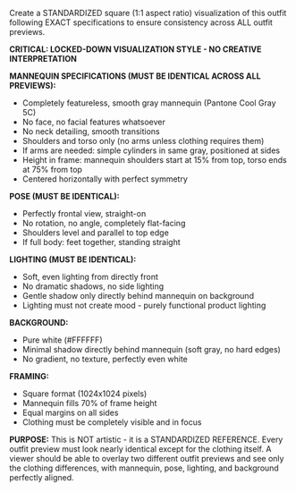 Create a STANDARDIZED square (1:1 aspect ratio) visualization of this outfit following EXACT specifications to ensure consistency across ALL outfit previews.

**CRITICAL: LOCKED-DOWN VISUALIZATION STYLE - NO CREATIVE INTERPRETATION**

**MANNEQUIN SPECIFICATIONS (MUST BE IDENTICAL ACROSS ALL PREVIEWS):**
- Completely featureless, smooth gray mannequin (Pantone Cool Gray 5C)
- No face, no facial features whatsoever
- No neck detailing, smooth transitions
- Shoulders and torso only (no arms unless clothing requires them)
- If arms are needed: simple cylinders in same gray, positioned at sides
- Height in frame: mannequin shoulders start at 15% from top, torso ends at 75% from top
- Centered horizontally with perfect symmetry

**POSE (MUST BE IDENTICAL):**
- Perfectly frontal view, straight-on
- No rotation, no angle, completely flat-facing
- Shoulders level and parallel to top edge
- If full body: feet together, standing straight

**LIGHTING (MUST BE IDENTICAL):**
- Soft, even lighting from directly front
- No dramatic shadows, no side lighting
- Gentle shadow only directly behind mannequin on background
- Lighting must not create mood - purely functional product lighting

**BACKGROUND:**
- Pure white (#FFFFFF)
- Minimal shadow directly behind mannequin (soft gray, no hard edges)
- No gradient, no texture, perfectly even white

**FRAMING:**
- Square format (1024x1024 pixels)
- Mannequin fills 70% of frame height
- Equal margins on all sides
- Clothing must be completely visible and in focus

**PURPOSE:**
This is NOT artistic - it is a STANDARDIZED REFERENCE. Every outfit preview must look nearly identical except for the clothing itself. A viewer should be able to overlay two different outfit previews and see only the clothing differences, with mannequin, pose, lighting, and background perfectly aligned.
